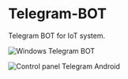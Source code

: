 # Telegram-BOT
Telegram BOT for IoT system.


![Windows Telegram BOT](https://user-images.githubusercontent.com/61146340/149678843-35faabb1-f284-47ae-b09f-67c93d041873.png)

![Control panel Telegram Android](https://user-images.githubusercontent.com/61146340/149678923-7a47a6eb-cc89-4f3d-a285-b0e3725e53f7.png)
